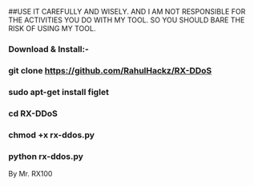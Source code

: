 
##USE IT CAREFULLY AND WISELY. AND I AM NOT RESPONSIBLE FOR THE ACTIVITIES YOU DO WITH MY TOOL. SO YOU SHOULD BARE THE RISK OF USING MY TOOL.



### Download & Install:-

### git clone https://github.com/RahulHackz/RX-DDoS

### sudo apt-get install figlet

### cd RX-DDoS

### chmod +x rx-ddos.py

### python rx-ddos.py

By Mr. RX100
